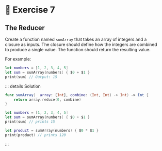# 🤯 Exercise 7

## The Reducer

Create a function named `sumArray` that takes an array of integers and a closure as inputs. The closure should define how the integers are combined to produce a single value. The function should return the resulting value.

For example:

```swift
let numbers = [1, 2, 3, 4, 5]
let sum = sumArray(numbers) { $0 + $1 }
print(sum) // Output: 15
```

::: details Solution

```swift
func sumArray(_ array: [Int], combine: (Int, Int) -> Int) -> Int {
    return array.reduce(0, combine)
}

let numbers = [1, 2, 3, 4, 5]
let sum = sumArray(numbers) { $0 + $1 }
print(sum) // prints 15

let product = sumArray(numbers) { $0 * $1 }
print(product) // prints 120
```

:::
